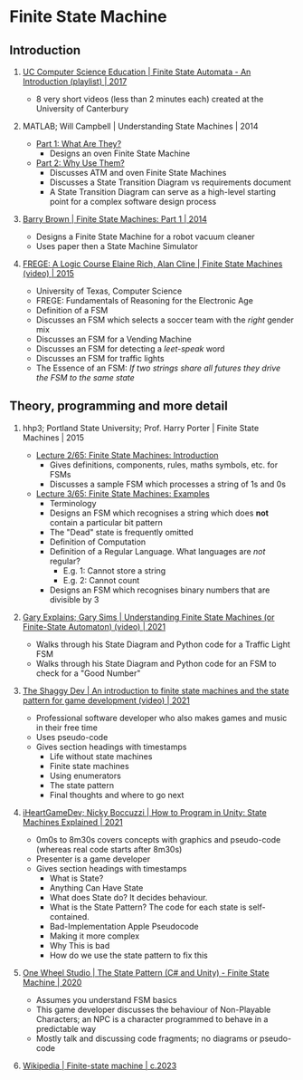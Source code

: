 # Finite State Machine

## Introduction

1. [UC Computer Science Education | Finite State Automata - An Introduction (playlist) | 2017](https://www.youtube.com/playlist?list=PL6A42PgbxHNQA4p1SdZYv2a9ByWIBB2KJ)
   - 8 very short videos (less than 2 minutes each) created at the University of Canterbury

1. MATLAB; Will Campbell | Understanding State Machines | 2014
   - [Part 1: What Are They?](https://www.youtube.com/watch?v=-Yicg2TTMPs)
     * Designs an oven Finite State Machine
   - [Part 2: Why Use Them?](https://www.youtube.com/watch?v=0z0XGXBtI3A)
     * Discusses ATM and oven Finite State Machines
     * Discusses a State Transition Diagram vs requirements document
     * A State Transition Diagram can serve as a high-level starting point for a complex software design process

1. [Barry Brown | Finite State Machines: Part 1 | 2014](https://www.youtube.com/watch?v=4XEK7OU2gIw)
   - Designs a Finite State Machine for a robot vacuum cleaner
   - Uses paper then a State Machine Simulator

1. [FREGE: A Logic Course Elaine Rich, Alan Cline | Finite State Machines (video) | 2015](https://www.youtube.com/watch?v=lh2onWfBrxk)
   - University of Texas, Computer Science
   - FREGE: Fundamentals of Reasoning for the Electronic Age
   - Definition of a FSM
   - Discusses an FSM which selects a soccer team with the *right* gender mix
   - Discusses an FSM for a Vending Machine
   - Discusses an FSM for detecting a *leet-speak* word
   - Discusses an FSM for traffic lights
   - The Essence of an FSM: *If two strings share all futures they drive the FSM to the same state*


## Theory, programming and more detail

1. hhp3; Portland State University; Prof. Harry Porter | Finite State Machines | 2015
   - [Lecture 2/65: Finite State Machines: Introduction](https://www.youtube.com/watch?v=LuGs7WhlHWA)
     * Gives definitions, components, rules, maths symbols, etc. for FSMs
     * Discusses a sample FSM which processes a string of 1s and 0s
   - [Lecture 3/65: Finite State Machines: Examples](https://www.youtube.com/watch?v=6veoK7DRv_w)
     * Terminology
     * Designs an FSM which recognises a string which does **not** contain a particular bit pattern
     * The "Dead" state is frequently omitted
     * Definition of Computation
     * Definition of a Regular Language. What languages are *not* regular?
       + E.g. 1: Cannot store a string
       + E.g. 2: Cannot count
     * Designs an FSM which recognises binary numbers that are divisible by 3

1. [Gary Explains; Gary Sims | Understanding Finite State Machines (or Finite-State Automaton) (video) | 2021](https://www.youtube.com/watch?v=2OiWs-h_M3A)
   - Walks through his State Diagram and Python code for a Traffic Light FSM
   - Walks through his State Diagram and Python code for an FSM to check for a "Good Number"

1. [The Shaggy Dev | An introduction to finite state machines and the state pattern for game development (video) | 2021](https://www.youtube.com/watch?v=-ZP2Xm-mY4E)
   - Professional software developer who also makes games and music in their free time
   - Uses pseudo-code
   - Gives section headings with timestamps
     * Life without state machines
     * Finite state machines
     * Using enumerators
     * The state pattern
     * Final thoughts and where to go next

1. [iHeartGameDev; Nicky Boccuzzi | How to Program in Unity: State Machines Explained | 2021](https://www.youtube.com/watch?v=Vt8aZDPzRjI)
   - 0m0s to 8m30s covers concepts with graphics and pseudo-code (whereas real code starts after 8m30s)
   - Presenter is a game developer
   - Gives section headings with timestamps
     * What is State?
     * Anything Can Have State
     * What does State do?  It decides behaviour.
     * What is the State Pattern? The code for each state is self-contained.
     * Bad-Implementation Apple Pseudocode
     * Making it more complex
     * Why This is bad
     * How do we use the state pattern to fix this

1. [One Wheel Studio | The State Pattern (C# and Unity) - Finite State Machine | 2020](https://www.youtube.com/watch?v=nnrOhb5UdRc)
   - Assumes you understand FSM basics
   - This game developer discusses the behaviour of Non-Playable Characters; an NPC is a character programmed to behave in a predictable way
   - Mostly talk and discussing code fragments; no diagrams or pseudo-code

1. [Wikipedia | Finite-state machine | c.2023](https://en.wikipedia.org/wiki/Finite-state_machine)

